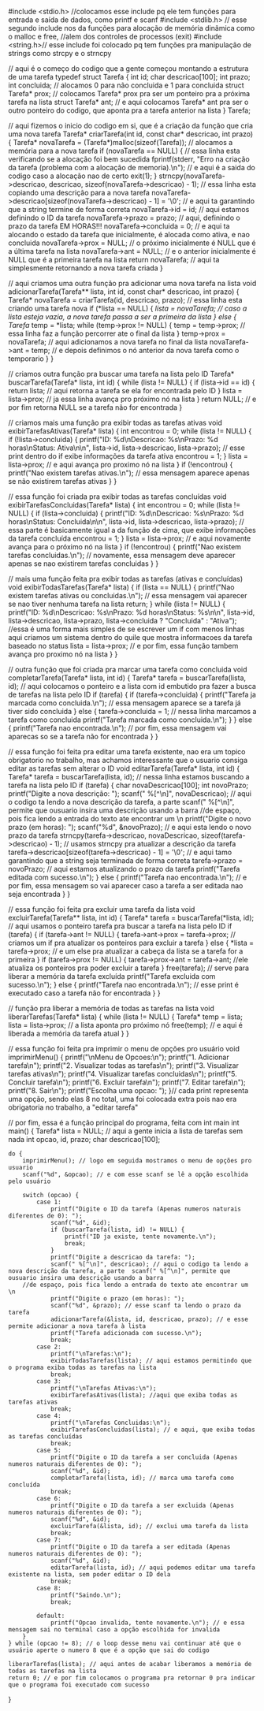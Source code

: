 #include <stdio.h> //colocamos esse include pq ele tem funções para entrada e saída de dados, como printf e scanf
#include <stdlib.h> // esse segundo include nos da funções para alocação de memória dinâmica como o malloc e free, 
//alem dos controles de processos (exit)
#include <string.h>// esse include foi colocado pq tem funções pra manipulação de strings como strcpy e o strncpy

// aqui é o começo do codigo que a gente começou montando a estrutura de uma tarefa
typedef struct Tarefa {
    int id;
    char descricao[100];
    int prazo;
    int concluida; // alocamos 0 para não concluida e 1 para concluida
    struct Tarefa* prox; // colocamos Tarefa* prox pra ser um ponteiro pra a próxima tarefa na lista
    struct Tarefa* ant;  // e aqui colocamos Tarefa* ant pra ser o outro ponteiro do codigo, que aponta pra a tarefa anterior na lista
} Tarefa;

// aqui fizemos o inicio do codigo em si, que é a criação da função que cria uma nova tarefa
Tarefa* criarTarefa(int id, const char* descricao, int prazo) {
    Tarefa* novaTarefa = (Tarefa*)malloc(sizeof(Tarefa)); // alocamos a memória para a nova tarefa
    if (novaTarefa == NULL) { // essa linha esta verificando se a alocação foi bem sucedida
        fprintf(stderr, "Erro na criação da tarefa (problema com a alocação de memoria).\n"); // e aqui é a saida do codigo caso a alocação nao de certo
        exit(1);
    }
    strncpy(novaTarefa->descricao, descricao, sizeof(novaTarefa->descricao) - 1); // essa linha esta copiando uma descrição para a nova tarefa
    novaTarefa->descricao[sizeof(novaTarefa->descricao) - 1] = '\0'; // e aqui ta garantindo que a string termine de forma correta
    novaTarefa->id = id; // aqui estamos definindo o ID da tarefa
    novaTarefa->prazo = prazo; // aqui, definindo o prazo da tarefa EM HORAS!!!
    novaTarefa->concluida = 0; // e aqui ta alocando o estado da tarefa que inicialmente, é alocada como ativa, e nao concluida
    novaTarefa->prox = NULL; // o próximo inicialmente é NULL que é a última tarefa na lista
    novaTarefa->ant = NULL; // e o anterior inicialmente é NULL que é a primeira tarefa na lista
    return novaTarefa; // aqui ta simplesmente retornando a nova tarefa criada
}

// aqui criamos uma outra função pra adicionar uma nova tarefa na lista
void adicionarTarefa(Tarefa** lista, int id, const char* descricao, int prazo) {
    Tarefa* novaTarefa = criarTarefa(id, descricao, prazo); // essa linha esta criando uma tarefa nova
    if (*lista == NULL) {
        *lista = novaTarefa; // caso a lista esteja vazia, a nova tarefa passa a ser a primeira da lista
    } else {
        Tarefa* temp = *lista;
        while (temp->prox != NULL) {
            temp = temp->prox; // essa linha faz a função percorrer ate o final da lista
        }
        temp->prox = novaTarefa; // aqui adicionamos a nova tarefa no final da lista
        novaTarefa->ant = temp; // e depois definimos o nó anterior da nova tarefa como o temporario
    }
}

// criamos outra função pra buscar uma tarefa na lista pelo ID
Tarefa* buscarTarefa(Tarefa* lista, int id) {
    while (lista != NULL) {
        if (lista->id == id) {
            return lista; // aqui retorna a tarefa se ela for encontrada pelo ID
        }
        lista = lista->prox; // ja essa linha avança pro próximo nó na lista
    }
    return NULL; // e por fim retorna NULL se a tarefa não for encontrada
}

// criamos mais uma função pra exibir todas as tarefas ativas
void exibirTarefasAtivas(Tarefa* lista) {
    int encontrou = 0;
    while (lista != NULL) {
        if (!lista->concluida) {
            printf("ID: %d\nDescricao: %s\nPrazo: %d horas\nStatus: Ativa\n\n",
                   lista->id, lista->descricao, lista->prazo); // esse print dentro do if exibe informações da tarefa ativa
            encontrou = 1;
        }
        lista = lista->prox; // e aqui avança pro proximo nó na lista
    }
    if (!encontrou) {
        printf("Nao existem tarefas ativas.\n"); // essa mensagem aparece apenas se não existirem tarefas ativas
    }
}

// essa função foi criada pra exibir todas as tarefas concluídas
void exibirTarefasConcluidas(Tarefa* lista) {
    int encontrou = 0;
    while (lista != NULL) {
        if (lista->concluida) {
            printf("ID: %d\nDescricao: %s\nPrazo: %d horas\nStatus: Concluida\n\n",
                   lista->id, lista->descricao, lista->prazo); // essa parte é basicamente igual a da função de cima, que exibe informações da tarefa concluída
            encontrou = 1;
        }
        lista = lista->prox; // e aqui novamente avança para o próximo nó na lista
    }
    if (!encontrou) {
        printf("Nao existem tarefas concluidas.\n"); // novamente, essa mensagem deve aparecer apenas se nao existirem tarefas concluidas
    }
}

// mais uma função feita pra exibir todas as tarefas (ativas e concluídas)
void exibirTodasTarefas(Tarefa* lista) {
    if (lista == NULL) {
        printf("Nao existem tarefas ativas ou concluidas.\n"); // essa mensagem vai aparecer se nao tiver nenhuma tarefa na lista
        return;
    }
    while (lista != NULL) {
        printf("ID: %d\nDescricao: %s\nPrazo: %d horas\nStatus: %s\n\n",
               lista->id, lista->descricao, lista->prazo,
               lista->concluida ? "Concluida" : "Ativa"); //essa é uma forma mais simples de se escrever um if com menos linhas aqui criamos um sistema dentro do quile que mostra informacoes da tarefa baseado no status
        lista = lista->prox; // e por fim, essa função tambem avança pro proximo nó na lista
    }
}

// outra função que foi criada pra marcar uma tarefa como concluida
void completarTarefa(Tarefa* lista, int id) {
    Tarefa* tarefa = buscarTarefa(lista, id); // aqui colocamos o ponteiro e a lista com id embutido pra fazer a busca de tarefas na lista pelo ID
    if (tarefa) {
        if (tarefa->concluida) {
            printf("Tarefa ja marcada como concluida.\n"); // essa mensagem aparece se a tarefa já tiver sido concluida
        } else {
            tarefa->concluida = 1; // nessa linha marcamos a tarefa como concluida
            printf("Tarefa marcada como concluida.\n");
        }
    } else {
        printf("Tarefa nao encontrada.\n"); // por fim, essa mensagem vai aparecas so se a tarefa não for encontrada
    }
}


// essa função foi feita pra editar uma tarefa existente, nao era um topico obrigatorio no trabalho, mas achamos interessante que o usuario consiga editar as tarefas sem alterar o ID
void editarTarefa(Tarefa* lista, int id) {
    Tarefa* tarefa = buscarTarefa(lista, id); // nessa linha estamos buscando a tarefa na lista pelo ID
    if (tarefa) {
        char novaDescricao[100];
        int novoPrazo;
        printf("Digite a nova descrição: ");
        scanf(" %[^\n]", novaDescricao); // aqui o codigo ta lendo a nova descrição da tarefa, a parte  scanf(" %[^\n]", permite que ousuario insira uma descrição usando a barra
        //de espaço, pois fica lendo a entrada do texto ate encontrar um \n 
        printf("Digite o novo prazo (em horas): ");
        scanf("%d", &novoPrazo); // e aqui esta lendo o novo prazo da tarefa
        strncpy(tarefa->descricao, novaDescricao, sizeof(tarefa->descricao) - 1); // usamos strncpy pra atualizar a descrição da tarefa
        tarefa->descricao[sizeof(tarefa->descricao) - 1] = '\0'; // e aqui tamo garantindo que a string seja terminada de forma correta
        tarefa->prazo = novoPrazo; // aqui estamos atualizando o prazo da tarefa
        printf("Tarefa editada com sucesso.\n");
    } else {
        printf("Tarefa nao encontrada.\n"); // e por fim, essa mensagem so vai aparecer caso a tarefa a ser editada nao seja encontrada 
    }
}

// essa função foi feita pra excluir uma tarefa da lista
void excluirTarefa(Tarefa** lista, int id) {
    Tarefa* tarefa = buscarTarefa(*lista, id); // aqui usamos o ponteiro tarefa pra buscar a tarefa na lista pelo ID
    if (tarefa) {
        if (tarefa->ant != NULL) {
            tarefa->ant->prox = tarefa->prox; // criamos um if pra atualizar os ponteiros para excluir a tarefa
        } else {
            *lista = tarefa->prox; // e um else pra atualizar a cabeça da lista se a tarefa for a primeira
        }
        if (tarefa->prox != NULL) {
            tarefa->prox->ant = tarefa->ant; //ele atualiza os ponteiros pra poder excluir a tarefa
        }
        free(tarefa); // serve para liberar a memória da tarefa excluída
        printf("Tarefa excluida com sucesso.\n");
    } else {
        printf("Tarefa nao encontrada.\n"); // esse print é executado caso a tarefa não for encontrada
    }
}

// função pra liberar a memória de todas as tarefas na lista
void liberarTarefas(Tarefa* lista) {
    while (lista != NULL) {
        Tarefa* temp = lista;
        lista = lista->prox; // a lista aponta pro próximo nó
        free(temp); // e aqui é liberada a memória da tarefa atual
    }
}

// essa função foi feita pra imprimir o menu de opções pro usuário
void imprimirMenu() {
    printf("\nMenu de Opcoes:\n");
    printf("1. Adicionar tarefa\n");
    printf("2. Visualizar todas as tarefas\n");
    printf("3. Visualizar tarefas ativas\n");
    printf("4. Visualizar tarefas concluidas\n");
    printf("5. Concluir tarefa\n");
    printf("6. Excluir tarefa\n");
    printf("7. Editar tarefa\n");
    printf("8. Sair\n");
    printf("Escolha uma opcao: ");
}// cada print representa uma opção, sendo elas 8 no total, uma foi colocada extra pois nao era obrigatoria no trabalho, a "editar tarefa"

// por fim, essa é a função principal do programa, feita com int main
int main() {
    Tarefa* lista = NULL; // aqui a gente inicia a lista de tarefas sem nada
    int opcao, id, prazo;
    char descricao[100];

    do {
        imprimirMenu(); // logo em seguida mostramos o menu de opções pro usuario
        scanf("%d", &opcao); // e com esse scanf se lê a opção escolhida pelo usuário

        switch (opcao) {
            case 1:
                printf("Digite o ID da tarefa (Apenas numeros naturais diferentes de 0): ");
                scanf("%d", &id);
                if (buscarTarefa(lista, id) != NULL) {
                    printf("ID ja existe, tente novamente.\n");
                    break;
                }
                printf("Digite a descricao da tarefa: ");
                scanf(" %[^\n]", descricao); // aqui o codigo ta lendo a nova descrição da tarefa, a parte  scanf(" %[^\n]", permite que ousuario insira uma descrição usando a barra
        //de espaço, pois fica lendo a entrada do texto ate encontrar um \n 
                printf("Digite o prazo (em horas): ");
                scanf("%d", &prazo); // esse scanf ta lendo o prazo da tarefa
                adicionarTarefa(&lista, id, descricao, prazo); // e esse permite adicionar a nova tarefa à lista
                printf("Tarefa adicionada com sucesso.\n");
                break;
            case 2:
                printf("\nTarefas:\n");
                exibirTodasTarefas(lista); // aqui estamos permitindo que o programa exiba todas as tarefas na lista
                break;
            case 3:
                printf("\nTarefas Ativas:\n");
                exibirTarefasAtivas(lista); //aqui que exiba todas as tarefas ativas 
                break;
            case 4:
                printf("\nTarefas Concluidas:\n");
                exibirTarefasConcluidas(lista); // e aqui, que exiba todas as tarefas concluídas
                break;
            case 5:
                printf("Digite o ID da tarefa a ser concluida (Apenas numeros naturais diferentes de 0): ");
                scanf("%d", &id);
                completarTarefa(lista, id); // marca uma tarefa como concluída
                break;
            case 6:
                printf("Digite o ID da tarefa a ser excluida (Apenas numeros naturais diferentes de 0): ");
                scanf("%d", &id);
                excluirTarefa(&lista, id); // exclui uma tarefa da lista
                break;
            case 7:
                printf("Digite o ID da tarefa a ser editada (Apenas numeros naturais diferentes de 0): ");
                scanf("%d", &id);
                editarTarefa(lista, id); // aqui podemos editar uma tarefa existente na lista, sem poder editar o ID dela
                break;
            case 8:
                printf("Saindo.\n");
                break;
                
            default:
                printf("Opcao invalida, tente novamente.\n"); // e essa mensagem sai no terminal caso a opção escolhida for invalida
        }
    } while (opcao != 8); // o loop desse menu vai continuar até que o usuário aperte o numero 8 que é a opção que sai do codigo

    liberarTarefas(lista); // aqui antes de acabar liberamos a memória de todas as tarefas na lista
    return 0; // e por fim colocamos o programa pra retornar 0 pra indicar que o programa foi executado com sucesso
}
